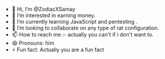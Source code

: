- 👋 Hi, I’m @ZodiacXSamay
- 👀 I’m interested in earning money.
- 🌱 I’m currently learning JavaScript and pentesting .
- 💞️ I’m looking to collaborate on any type of  rat configuration.
- 📫 How to reach me :- actually you can't if i don't want to.
- 😄 Pronouns: him
- ⚡ Fun fact: Actually you are a fun fact 

<!---
ZodiacXSamay/ZodiacXSamay is a ✨ special ✨ repository because its `README.md` (this file) appears on your GitHub profile.
You can click the Preview link to take a look at your changes.
--->
